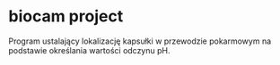 # biocam project
 Program ustalający lokalizację kapsułki w przewodzie pokarmowym na podstawie określania wartości odczynu pH. 
